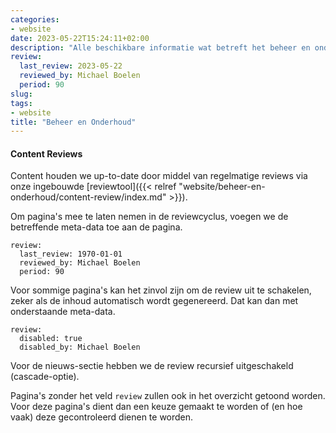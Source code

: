 ```yaml
---
categories:
- website
date: 2023-05-22T15:24:11+02:00
description: "Alle beschikbare informatie wat betreft het beheer en onderhoud van de NLUUG-website, inclusief bijbehorende processen."
review:
  last_review: 2023-05-22
  reviewed_by: Michael Boelen
  period: 90
slug:
tags:
- website
title: "Beheer en Onderhoud"
---
```


#### Content Reviews

Content houden we up-to-date door middel van regelmatige reviews via onze ingebouwde [reviewtool]({{< relref "website/beheer-en-onderhoud/content-review/index.md" >}}).

Om pagina's mee te laten nemen in de reviewcyclus, voegen we de betreffende meta-data toe aan de pagina.

```
review:
  last_review: 1970-01-01
  reviewed_by: Michael Boelen
  period: 90
```

Voor sommige pagina's kan het zinvol zijn om de review uit te schakelen, zeker als de inhoud automatisch wordt gegenereerd. Dat kan dan met onderstaande meta-data.

```
review:
  disabled: true
  disabled_by: Michael Boelen
```

Voor de nieuws-sectie hebben we de review recursief uitgeschakeld (cascade-optie).

Pagina's zonder het veld `review` zullen ook in het overzicht getoond worden. Voor deze pagina's dient dan een keuze gemaakt te worden of (en hoe vaak) deze gecontroleerd dienen te worden.


